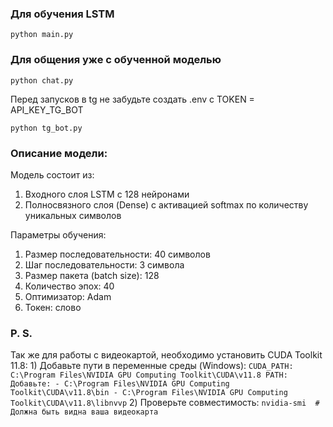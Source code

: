### Для обучения LSTM

```
python main.py
```

### Для общения уже с обученной моделью

```
python chat.py
```

Перед запусков в tg не забудьте создать .env с TOKEN = API_KEY_TG_BOT
```
python tg_bot.py
```


### Описание модели:
Модель состоит из:
1) Входного слоя LSTM с 128 нейронами
2) Полносвязного слоя (Dense) с активацией softmax по количеству уникальных символов

Параметры обучения:
1) Размер последовательности: 40 символов
2) Шаг последовательности: 3 символа
3) Размер пакета (batch size): 128
4) Количество эпох: 40
5) Оптимизатор: Adam
6) Токен: слово

### P. S.


Так же для работы с видеокартой, необходимо установить CUDA Toolkit 11.8:
    1) Добавьте пути в переменные среды (Windows):
    ```
    CUDA_PATH: C:\Program Files\NVIDIA GPU Computing Toolkit\CUDA\v11.8
    PATH: Добавьте:
    - C:\Program Files\NVIDIA GPU Computing Toolkit\CUDA\v11.8\bin
    - C:\Program Files\NVIDIA GPU Computing Toolkit\CUDA\v11.8\libnvvp
    ```
    2) Проверьте совместимость:
    ```
    nvidia-smi  # Должна быть видна ваша видеокарта
    ```
